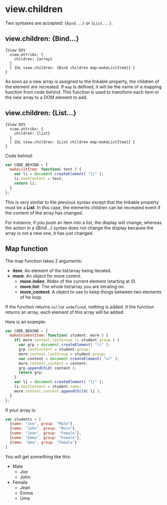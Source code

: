 # view.children

Two syntaxes are accepted: `{Bind...}` or `{List...}`.

## view.children: {Bind...}

```
{View DIV
  view.attribs: {
    children: {array}
  }
  [ {UL view.children: {Bind children map:makeListItem}} ]
}
```

As soon as a new array is assigned to the linkable property, the children of the element are recreated.
If `map` is defined, it will be the name of a mapping function from code behind.
This function is used to transform each item or the new array to a DOM element to add.


## view.children: {List...}

```
{View DIV
  view.attribs: {
    children: {list}
  }
  [ {UL view.children: {List children map:makeListItem}} ]
}
```

Code behind:
```js
var CODE_BEHIND = {
  makeListItem: function( text ) {
    var li = document.createElement( "li" );
    li.textContent = text;
    return li;
  }
};
```

This is very similar to the previous syntax except that the linkable property must be a **List**.
In this case, the elements children can be recreated event if the content of the array has changed.


For instance, if you _push_ an item into a list, the display will change, whereas the action in a _{Bind...}_ syntax does not change the display because the array is not a new one, it has just changed.

## Map function
The map function takes 2 arguments:
* __item__: An element of the list/array being iterated.
* __more__: An object for more control.
    * __more.index__: INdex of the current element (starting at 0).
    * __more.list__: The whole list/array you are iterating on.
    * __more_context__: A object to use to keep things between two elements of he loop.
    
If the function returns `null`or `undefined`, nothing is added.
It the function returns an array, each element of this array will be added.


Here is an example:
```js
var CODE_BEHIND = {
  makeStudentItem: function( student, more ) {
    if( more.context.lastGroup != student.group ) {
      var grp = document.createElement( "li" );
      grp.textContent = student.group;
      more.context.lastGroup = student.group;
      var content = document.createElement( "ul" );
      more.context.content = content;
      grp.appendChid( content );
      return grp;
    }
    var li = document.createElement( "li" );
    li.textContent = student.name;
    more.context.content.appendChild( li );
  }
};
```

If your array is:
```js
var students = [
  {name: "Joe", group: "Male"},
  {name: "John", group: "Male"},
  {name: "Jean", group: "Female"},
  {name: "Emma", group: "Female"},
  {name: "Uma", group: "Female"}
]
```
You will get somwthing like this:
* Male
    * Joe
    * John
* Female
    * Jean
    * Emma
    * Uma
    
